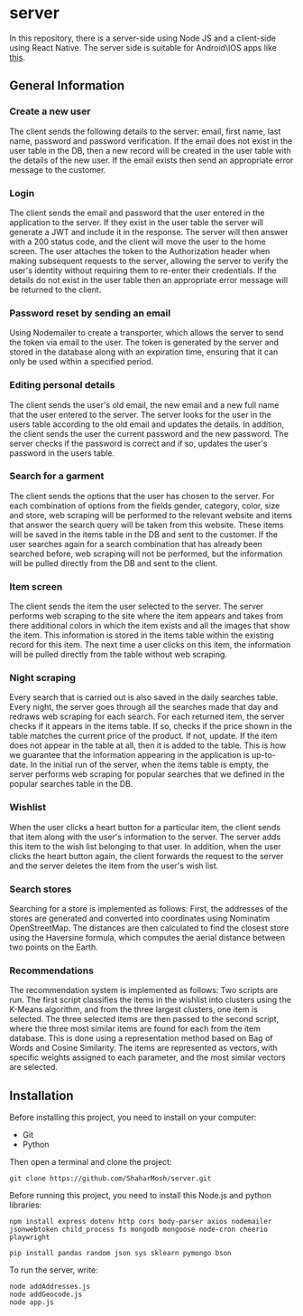# server

In this repository, there is a server-side using Node JS and a client-side using React Native. The server side is suitable for Android\IOS apps like [this](https://github.com/adi-ben-yehuda/LookMatcher). 

## General Information

### Create a new user
The client sends the following details to the server: email, first name, last name, password and password verification. If the email does not exist in the user table in the DB, then a new record will be created in the user table with the details of the new user. If the email exists then send an appropriate error message to the customer.

### Login
The client sends the email and password that the user entered in the application to the server. If they exist in the user table the server will generate a JWT and include it in the response. The server will then answer with a 200 status code, and the client will move the user to the home screen. The user attaches the token to the Authorization header when making subsequent requests to the server, allowing the server to verify the user's identity without requiring them to re-enter their credentials. If the details do not exist in the user table then an appropriate error message will be returned to the client.

### Password reset by sending an email
Using Nodemailer to create a transporter, which allows the server to send the token via email to the user. The token is generated by the server and stored in the database along with an expiration time, ensuring that it can only be used within a specified period.

### Editing personal details
The client sends the user's old email, the new email and a new full name that the user entered to the server. The server looks for the user in the users table according to the old email and updates the details. In addition, the client sends the user the current password and the new password. The server checks if the password is correct and if so, updates the user's password in the users table.

### Search for a garment
The client sends the options that the user has chosen to the server. For each combination of options from the fields gender, category, color, size and store, web scraping will be performed to the relevant website and items that answer the search query will be taken from this website. These items will be saved in the items table in the DB and sent to the customer. If the user searches again for a search combination that has already been searched before, web scraping will not be performed, but the information will be pulled directly from the DB and sent to the client.

### Item screen
The client sends the item the user selected to the server. The server performs web scraping to the site where the item appears and takes from there additional colors in which the item exists and all the images that show the item. This information is stored in the items table within the existing record for this item. The next time a user clicks on this item, the information will be pulled directly from the table without web scraping.

### Night scraping
Every search that is carried out is also saved in the daily searches table. Every night, the server goes through all the searches made that day and redraws web scraping for each search. For each returned item, the server checks if it appears in the items table. If so, checks if the price shown in the table matches the current price of the product. If not, update. If the item does not appear in the table at all, then it is added to the table. This is how we guarantee that the information appearing in the application is up-to-date.
In the initial run of the server, when the items table is empty, the server performs web scraping for popular searches that we defined in the popular searches table in the DB.

### Wishlist
When the user clicks a heart button for a particular item, the client sends that item along with the user's information to the server. The server adds this item to the wish list belonging to that user. In addition, when the user clicks the heart button again, the client forwards the request to the server and the server deletes the item from the user's wish list.

### Search stores
Searching for a store is implemented as follows: First, the addresses of the stores are generated and converted into coordinates using Nominatim OpenStreetMap. The distances are then calculated to find the closest store using the Haversine formula, which computes the aerial distance between two points on the Earth.

### Recommendations
The recommendation system is implemented as follows: Two scripts are run. The first script classifies the items in the wishlist into clusters using the K-Means algorithm, and from the three largest clusters, one item is selected. The three selected items are then passed to the second script, where the three most similar items are found for each from the item database. This is done using a representation method based on Bag of Words and Cosine Similarity. The items are represented as vectors, with specific weights assigned to each parameter, and the most similar vectors are selected.

## Installation

Before installing this project, you need to install on your computer:

- Git
- Python

Then open a terminal and clone the project:
```
git clone https://github.com/ShaharMosh/server.git
```
Before running this project, you need to install this Node.js and python libraries:
```
npm install express dotenv http cors body-parser axios nodemailer jsonwebtoken child_process fs mongodb mongoose node-cron cheerio playwright
```
```
pip install pandas random json sys sklearn pymongo bson
```

To run the server, write: 
```
node addAddresses.js
node addGeocode.js
node app.js
```

